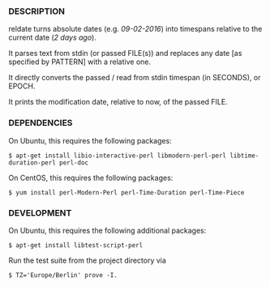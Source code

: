 ### DESCRIPTION
reldate turns absolute dates (e.g. *09-02-2016*) into timespans relative
to the current date (*2 days ago*).

It parses text from stdin (or passed FILE(s)) and replaces any date [as
specified by PATTERN] with a relative one.

It directly converts the passed / read from stdin timespan (in SECONDS),
or EPOCH.

It prints the modification date, relative to now, of the passed FILE.

### DEPENDENCIES
On Ubuntu, this requires the following packages:

    $ apt-get install libio-interactive-perl libmodern-perl-perl libtime-duration-perl perl-doc

On CentOS, this requires the following packages:

    $ yum install perl-Modern-Perl perl-Time-Duration perl-Time-Piece

### DEVELOPMENT
On Ubuntu, this requires the following additional packages:

    $ apt-get install libtest-script-perl

Run the test suite from the project directory via

    $ TZ='Europe/Berlin' prove -I.

